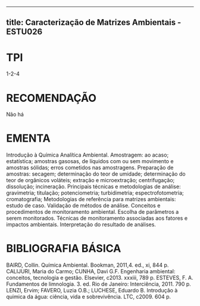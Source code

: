 
---
title: Caracterização de Matrizes Ambientais - ESTU026 
---

# TPI

1-2-4

# RECOMENDAÇÃO

Não há

# EMENTA

Introdução à Química Analítica Ambiental. Amostragem: ao acaso; estatística; amostras gasosas, de líquidos com ou sem movimento e amostras sólidas; erros cometidos nas amostragens. Preparação de amostras: secagem; determinação do teor de umidade; determinação do teor de orgânicos voláteis; extração e microextração; centrifugação; dissolução; incineração. Principais técnicas e metodologias de análise: gravimetria; titulação; potenciometria; turbidimetria; espectrofotometria; cromatografia; Metodologias de referência para matrizes ambientais: estudo de caso. Validação de métodos de análise. Conceitos e procedimentos de monitoramento ambiental. Escolha de parâmetros a serem monitorados. Técnicas de monitoramento associadas aos fatores e impactos ambientais. Interpretação do resultado de análises.

# BIBLIOGRAFIA BÁSICA

BAIRD, Collin. Química Ambiental. Bookman, 2011,4. ed., xi, 844 p.
CALIJURI, Maria do Carmo; CUNHA, Davi G.F. Engenharia ambiental: conceitos, tecnologia e gestão. Elsevier, c2013. xxxiii, 789 p.
ESTEVES, F. A. Fundamentos de limnologia. 3. ed. Rio de Janeiro: Interciência, 2011. 790 p.
LENZI, Ervim; FAVERO, Luzia O.B.; LUCHESE, Eduardo B. Introdução à quimica da água: ciência, vida e sobrevivência. LTC, c2009. 604 p.
        